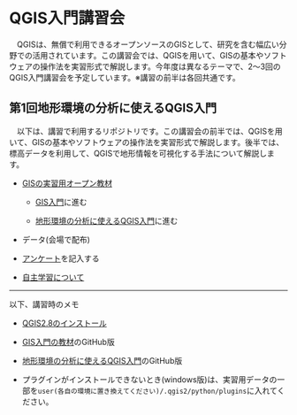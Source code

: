 # QGIS入門講習会
　QGISは、無償で利用できるオープンソースのGISとして、研究を含む幅広い分野での活用されています。この講習会では、QGISを用いて、GISの基本やソフトウェアの操作法を実習形式で解説します。今年度は異なるテーマで、2～3回のQGIS入門講習会を予定しています。※講習の前半は各回共通です。

## 第1回地形環境の分析に使えるQGIS入門
　以下は、講習で利用するリポジトリです。この講習会の前半では、QGISを用いて、GISの基本やソフトウェアの操作法を実習形式で解説します。後半では、標高データを利用して、QGISで地形情報を可視化する手法について解説します。

* [GISの実習用オープン教材](http://gis-oer.csis.u-tokyo.ac.jp/)
  * [GIS入門](https://gis-oer.github.io/gitbook/book/GISオープン教材/01_GISの基本概念/GISの基本概念.html)に進む

  * [地形環境の分析に使えるQGIS入門](https://gis-oer.github.io/gitbook/book/GISオープン教材/課題/課題ページ/1day実習コース/1day実習コース.html)に進む

* データ(会場で配布)

* [アンケート](https://customform.jp/form/input/15813/)を記入する

* [自主学習について](https://gis-oer.github.io/gitbook/book/GISオープン教材/)

------
以下、講習時のメモ
* [QGIS2.8のインストール](https://github.com/gis-oer/gis-oer/blob/master/install/q2.8install.md)

* [GIS入門の教材](https://github.com/gis-oer/gis-oer/blob/master/GISオープン教材/01_GISの基本概念/GISの基本概念.md)のGitHub版
* [地形環境の分析に使えるQGIS入門](https://github.com/gis-oer/gis-oer/blob/master/GISオープン教材/課題/課題ページ/1day実習コース/1day実習コース.md)のGitHub版

* プラグインがインストールできないとき(windows版)は、実習用データの一部を`user(各自の環境に置き換えてください)/.qgis2/python/plugins`に入れてください。
